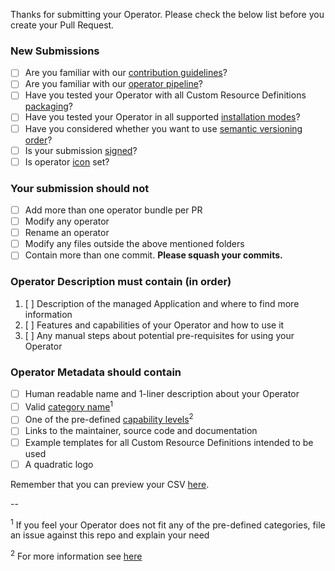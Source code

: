 Thanks for submitting your Operator. Please check the below list before you create your Pull Request.

### New Submissions

* [ ] Are you familiar with our [contribution guidelines](https://github.com/redhat-openshift-ecosystem/community-operators-prod/blob/main/docs/contributing-via-pr.md)?
* [ ] Are you familiar with our [operator pipeline](https://github.com/redhat-openshift-ecosystem/community-operators-prod/blob/main/docs/community-operator-pipeline.md)?
* [ ] Have you tested your Operator with all Custom Resource Definitions [packaging](https://github.com/redhat-openshift-ecosystem/community-operators-prod/blob/main/docs/packaging-operator.md)?
* [ ] Have you tested your Operator in all supported [installation modes](https://github.com/redhat-openshift-ecosystem/community-operators-prod/blob/main/docs/operator-ci-yaml.md##Operator-versioning)?
* [ ] Have you considered whether you want to use [semantic versioning order](https://github.com/operator-framework/community-operators/blob/master/docs/operator-ci-yaml.md#semver-mode)?
* [ ] Is your submission [signed](https://github.com/redhat-openshift-ecosystem/community-operators-prod/blob/main/docs/contributing-prerequisites.md#sign-your-work)?
* [ ] Is operator [icon](https://github.com/redhat-openshift-ecosystem/community-operators-prod/blob/main/docs/packaging-operator.md#operator-icon) set?

### Your submission should not

* [ ] Add more than one operator bundle per PR
* [ ] Modify any operator
* [ ] Rename an operator
* [ ] Modify any files outside the above mentioned folders
* [ ] Contain more than one commit. **Please squash your commits.**

### Operator Description must contain (in order)

1. [ ] Description of the managed Application and where to find more information
2. [ ] Features and capabilities of your Operator and how to use it
3. [ ] Any manual steps about potential pre-requisites for using your Operator

### Operator Metadata should contain

* [ ] Human readable name and 1-liner description about your Operator
* [ ] Valid [category name](https://github.com/redhat-openshift-ecosystem/community-operators-prod/blob/main/docs/packaging-operator.md#categories)<sup>1</sup>
* [ ] One of the pre-defined [capability levels](https://github.com/operator-framework/operator-courier/blob/4d1a25d2c8d52f7de6297ec18d8afd6521236aa2/operatorcourier/validate.py#L556)<sup>2</sup>
* [ ] Links to the maintainer, source code and documentation
* [ ] Example templates for all Custom Resource Definitions intended to be used
* [ ] A quadratic logo

Remember that you can preview your CSV [here](https://operatorhub.io/preview).

--

<sup>1</sup> If you feel your Operator does not fit any of the pre-defined categories, file an issue against this repo and explain your need

<sup>2</sup> For more information see [here](https://sdk.operatorframework.io/docs/overview/#operator-capability-level)
